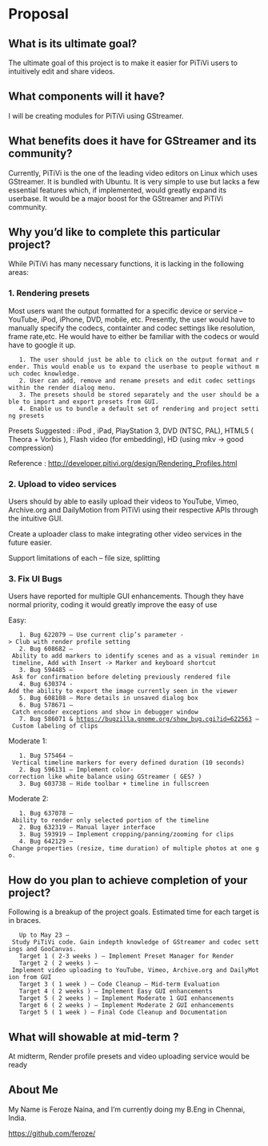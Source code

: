 # Proposal

## What is its ultimate goal?

The ultimate goal of this project is to make it easier for PiTiVi users
to intuitively edit and share videos.

## What components will it have?

I will be creating modules for PiTiVi using GStreamer.

## What benefits does it have for GStreamer and its community?

Currently, PiTiVi is the one of the leading video editors on Linux which
uses GStreamer. It is bundled with Ubuntu. It is very simple to use but
lacks a few essential features which, if implemented, would greatly
expand its userbase. It would be a major boost for the GStreamer and
PiTiVi community.

## Why you’d like to complete this particular project?

While PiTiVi has many necessary functions, it is lacking in the
following areas:

### 1. Rendering presets

Most users want the output formatted for a specific device or service –
YouTube, iPod, iPhone, DVD, mobile, etc. Presently, the user would have
to manually specify the codecs, containter and codec settings like
resolution, frame rate,etc. He would have to either be familiar with the
codecs or would have to google it up.

`   1. The user should just be able to click on the output format and render. This would enable us to expand the userbase to people without much codec knowledge.`\
`   2. User can add, remove and rename presets and edit codec settings within the render dialog menu.`\
`   3. The presets should be stored separately and the user should be able to import and export presets from GUI.`\
`   4. Enable us to bundle a default set of rendering and project setting presets`

Presets Suggested : iPod , iPad, PlayStation 3, DVD (NTSC, PAL), HTML5 (
Theora + Vorbis ), Flash video (for embedding), HD (using mkv -&gt; good
compression)

Reference : http://developer.pitivi.org/design/Rendering_Profiles.html

### 2. Upload to video services

Users should by able to easily upload their videos to YouTube, Vimeo,
Archive.org and DailyMotion from PiTiVi using their respective APIs
through the intuitive GUI.

Create a uploader class to make integrating other video services in the
future easier.

Support limitations of each – file size, splitting

### 3. Fix UI Bugs

Users have reported for multiple GUI enhancements. Though they have
normal priority, coding it would greatly improve the easy of use

Easy:

`   1. Bug 622079 – Use current clip’s parameter -> Club with render profile setting`\
`   2. Bug 608682 – Ability to add markers to identify scenes and as a visual reminder in timeline, Add with Insert -> Marker and keyboard shortcut`\
`   3. Bug 594485 – Ask for confirmation before deleting previously rendered file`\
`   4. Bug 630374 -Add the ability to export the image currently seen in the viewer`\
`   5. Bug 608108 – More details in unsaved dialog box`\
`   6. Bug 578671 – Catch encoder exceptions and show in debugger window`\
`   7. Bug 586071 & `[`https://bugzilla.gnome.org/show_bug.cgi?id=622563`](https://bugzilla.gnome.org/show_bug.cgi?id=622563)` – Custom labeling of clips`

Moderate 1:

`   1. Bug 575464 – Vertical timeline markers for every defined duration (10 seconds)`\
`   2. Bug 596131 – Implement color-correction like white balance using GStreamer ( GES? )`\
`   3. Bug 603738 – Hide toolbar + timeline in fullscreen`

Moderate 2:

`   1. Bug 637078 – Ability to render only selected portion of the timeline`\
`   2. Bug 632319 – Manual layer interface`\
`   3. Bug 593919 – Implement cropping/panning/zooming for clips`\
`   4. Bug 642129 – Change properties (resize, time duration) of multiple photos at one go.`

## How do you plan to achieve completion of your project?

Following is a breakup of the project goals. Estimated time for each
target is in braces.

`   Up to May 23 – Study PiTiVi code. Gain indepth knowledge of GStreamer and codec settings and GooCanvas.`\
`   Target 1 ( 2-3 weeks ) – Implement Preset Manager for Render`\
`   Target 2 ( 2 weeks ) – Implement video uploading to YouTube, Vimeo, Archive.org and DailyMotion from GUI`\
`   Target 3 ( 1 week ) – Code Cleanup – Mid-term Evaluation`\
`   Target 4 ( 2 weeks ) – Implement Easy GUI enhancements`\
`   Target 5 ( 2 weeks ) – Implement Moderate 1 GUI enhancements`\
`   Target 6 ( 2 weeks ) – Implement Moderate 2 GUI enhancements`\
`   Target 5 ( 1 week ) – Final Code Cleanup and Documentation`

## What will showable at mid-term ?

At midterm, Render profile presets and video uploading service would be
ready

## About Me

My Name is Feroze Naina, and I’m currently doing my B.Eng in Chennai,
India.

<https://github.com/feroze/>
